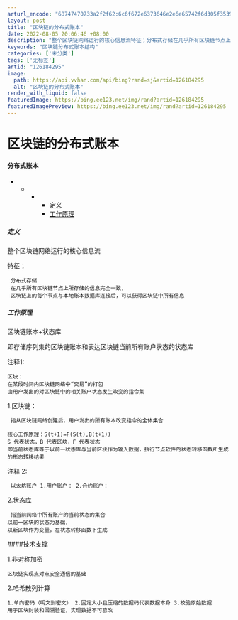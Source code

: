 ```yaml
---
arturl_encode: "68747470733a2f2f62:6c6f672e6373646e2e6e65742f6d305f35393431363535302f:61727469636c652f64657461696c732f313236313834323935"
layout: post
title: "区块链的分布式账本"
date: 2022-08-05 20:06:46 +08:00
description: "整个区块链网络运行的核心信息流特征；分布式存储在几乎所有区块链节点上所存储的信息完全一致，区块链上的"
keywords: "区块链分布式账本结构"
categories: ['未分类']
tags: ['无标签']
artid: "126184295"
image:
  path: https://api.vvhan.com/api/bing?rand=sj&artid=126184295
  alt: "区块链的分布式账本"
render_with_liquid: false
featuredImage: https://bing.ee123.net/img/rand?artid=126184295
featuredImagePreview: https://bing.ee123.net/img/rand?artid=126184295
---
```


# 区块链的分布式账本

#### 分布式账本

* + - * [定义](#_2)
      * [工作原理](#_9)

##### 定义

整个区块链网络运行的核心信息流
  
特征；

```
 分布式存储
 在几乎所有区块链节点上所存储的信息完全一致，
 区块链上的每个节点与本地账本数据库连接后，可以获得区块链中所有信息

```

##### 工作原理

区块链账本+状态库
  
即存储序列集的区块链账本和表达区块链当前所有账户状态的状态库
  
注释1:

```
区块：
在某段时间内区块链网络中“交易”的打包
由用户发出的对区块链中的相关账户状态发生改变的指令集

```

1.区块链：

```
 指从区块链网络创建后，用户发出的所有账本改变指令的全体集合

核心工作原理：S(t+1)=F(S(t),B(t+1))
S 代表状态，B 代表区块，F 代表状态
即当前状态库等于以前一状态库与当前区块作为输入数据，执行节点软件的状态转移函数所生成的形态转移结果

```

注释 2:

```
 以太坊账户 1.用户账户： 2.合约账户：

```

2.状态库

```
 指当前网络中所有账户的当前状态的集合
以前一区块的状态为基础，
以新区块作为变量，在状态转移函数下生成

```

####技术支撑
  
 1.非对称加密

```
区块链实现点对点安全通信的基础

```

2.哈希散列计算

```
1.单向密码（明文到密文） 2.固定大小且压缩的数据码代表数据本身 3.校验原始数据
用于区块封装和回溯验证，实现数据不可篡改

```